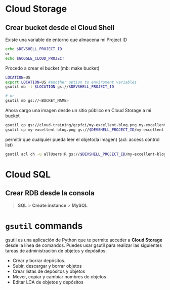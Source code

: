 # Cloud Storage

## Crear bucket desde el Cloud Shell

Existe una variable de entorno que almacena mi Project ID

```sh
echo $DEVSHELL_PROJECT_ID
or
echo $GOOGLE_CLOUD_PROJECT
```

Procedo a crear el bucket (mb: make bucket)

```sh
LOCATION=US
export LOCATION=US #another option to enviroment variables
gsutil mb -l $LOCATION gs://$DEVSHELL_PROJECT_ID

# or
gsutil mb gs://<BUCKET_NAME>
```

Ahora cargo una imagen desde un sitio público en Cloud Storage a mi bucket
```sh
gsutil cp gs://cloud-training/gcpfci/my-excellent-blog.png my-excellent-blog.png
gsutil cp my-excellent-blog.png gs://$DEVSHELL_PROJECT_ID/my-excellent-blog.png
```

permitir que cualquier pueda leer el objeto(la imagen) (acl: access control list)

```sh
gsutil acl ch -u allUsers:R gs://$DEVSHELL_PROJECT_ID/my-excellent-blog.png
```


# Cloud SQL

## Crear RDB desde la consola

> **SQL** > **Create instance** > **MySQL**




# `gsutil` commands

gsutil es una aplicación de Python que te permite acceder a **Cloud Storage** desde la línea de comandos. Puedes usar gsutil para realizar las siguientes tareas de administración de objetos y depósitos:

- Crear y borrar depósitos.
- Subir, descargar y borrar objetos
- Crear listas de depósitos y objetos
- Mover, copiar y cambiar nombres de objetos
- Editar LCA de objetos y depósitos